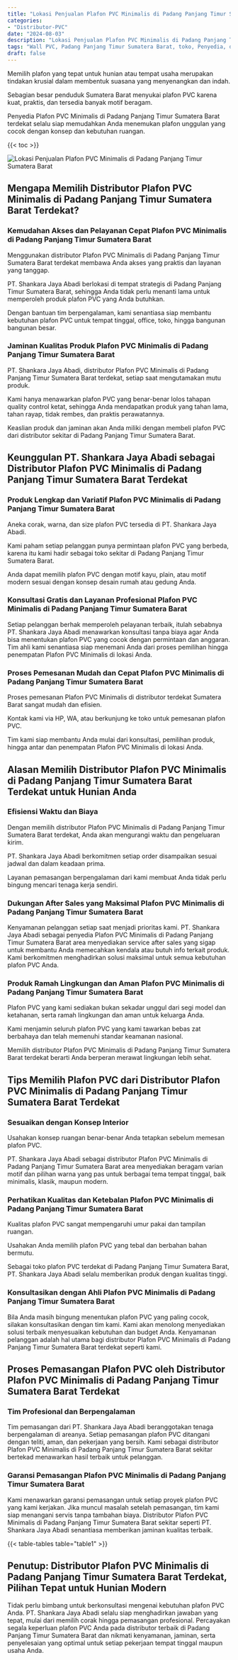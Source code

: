 ```yaml
---
title: "Lokasi Penjualan Plafon PVC Minimalis di Padang Panjang Timur Sumatera Barat"
categories: 
- "Distributor-PVC"
date: "2024-08-03"
description: "Lokasi Penjualan Plafon PVC Minimalis di Padang Panjang Timur Sumatera Barat untuk tempat tinggal, perkantoran, serta gerai. Material berkualitas, pilihan motif, warna modern, dengan layanan pemasangan dikerjakan oleh tenaga ahli profesional serta jaminan resmi!|Layanan distribusi Plafon PVC Minimalis di Padang Panjang Timur Sumatera Barat bagi keperluan tempat tinggal, perkantoran, atau ritel, beserta panel berkualitas dan penempatan oleh tim ahli serta jaminan resmi.|Solusi Plafon PVC Minimalis di Padang Panjang Timur Sumatera Barat yang terpercaya bagi hunian, perkantoran, dan ritel, bersama panel berkualitas dan penempatan dikerjakan oleh tim profesional serta jaminan resmi.|Distribusi Plafon PVC Minimalis di Padang Panjang Timur Sumatera Barat bagi tempat tinggal, perkantoran, dan ritel, dengan panel unggulan dan pemasangan dikerjakan oleh tim ahli, disertai dengan garansi resmi.}"
tags: "Wall PVC, Padang Panjang Timur Sumatera Barat, toko, Penyedia, distributor"
draft: false
---
```


Memilih plafon yang tepat untuk hunian atau tempat usaha merupakan tindakan krusial dalam membentuk suasana yang menyenangkan dan indah.

Sebagian besar penduduk Sumatera Barat menyukai plafon PVC karena kuat, praktis, dan tersedia banyak motif beragam.

Penyedia Plafon PVC Minimalis di Padang Panjang Timur Sumatera Barat terdekat selalu siap memudahkan Anda menemukan plafon unggulan yang cocok dengan konsep dan kebutuhan ruangan.

{{< toc >}}

![Lokasi Penjualan Plafon PVC Minimalis di Padang Panjang Timur Sumatera Barat](/images/Distributor-PVC/Lokasi-Penjualan-Plafon-PVC-Minimalis-di-Padang-Panjang-Timur-Sumatera-Barat.png)


## Mengapa Memilih Distributor Plafon PVC Minimalis di Padang Panjang Timur Sumatera Barat Terdekat?

### Kemudahan Akses dan Pelayanan Cepat Plafon PVC Minimalis di Padang Panjang Timur Sumatera Barat

Menggunakan distributor Plafon PVC Minimalis di Padang Panjang Timur Sumatera Barat terdekat membawa Anda akses yang praktis dan layanan yang tanggap.

PT. Shankara Jaya Abadi berlokasi di tempat strategis di Padang Panjang Timur Sumatera Barat, sehingga Anda tidak perlu menanti lama untuk memperoleh produk plafon PVC yang Anda butuhkan.

Dengan bantuan tim berpengalaman, kami senantiasa siap membantu kebutuhan plafon PVC untuk tempat tinggal, office, toko, hingga bangunan bangunan besar.

### Jaminan Kualitas Produk Plafon PVC Minimalis di Padang Panjang Timur Sumatera Barat

PT. Shankara Jaya Abadi, distributor Plafon PVC Minimalis di Padang Panjang Timur Sumatera Barat terdekat, setiap saat mengutamakan mutu produk.

Kami hanya menawarkan plafon PVC yang benar-benar lolos tahapan quality control ketat, sehingga Anda mendapatkan produk yang tahan lama, tahan rayap, tidak rembes, dan praktis perawatannya.

Keaslian produk dan jaminan akan Anda miliki dengan membeli plafon PVC dari distributor sekitar di Padang Panjang Timur Sumatera Barat.

## Keunggulan PT. Shankara Jaya Abadi sebagai Distributor Plafon PVC Minimalis di Padang Panjang Timur Sumatera Barat Terdekat

### Produk Lengkap dan Variatif Plafon PVC Minimalis di Padang Panjang Timur Sumatera Barat

Aneka corak, warna, dan size plafon PVC tersedia di PT. Shankara Jaya Abadi.

Kami paham setiap pelanggan punya permintaan plafon PVC yang berbeda, karena itu kami hadir sebagai toko sekitar di Padang Panjang Timur Sumatera Barat.

Anda dapat memilih plafon PVC dengan motif kayu, plain, atau motif modern sesuai dengan konsep desain rumah atau gedung Anda.

### Konsultasi Gratis dan Layanan Profesional Plafon PVC Minimalis di Padang Panjang Timur Sumatera Barat

Setiap pelanggan berhak memperoleh pelayanan terbaik, itulah sebabnya PT. Shankara Jaya Abadi menawarkan konsultasi tanpa biaya agar Anda bisa menentukan plafon PVC yang cocok dengan permintaan dan anggaran. Tim ahli kami senantiasa siap menemani Anda dari proses pemilihan hingga penempatan Plafon PVC Minimalis di lokasi Anda.

### Proses Pemesanan Mudah dan Cepat Plafon PVC Minimalis di Padang Panjang Timur Sumatera Barat

Proses pemesanan Plafon PVC Minimalis di distributor terdekat Sumatera Barat sangat mudah dan efisien.

Kontak kami via HP, WA, atau berkunjung ke toko untuk pemesanan plafon PVC.

Tim kami siap membantu Anda mulai dari konsultasi, pemilihan produk, hingga antar dan penempatan Plafon PVC Minimalis di lokasi Anda.

## Alasan Memilih Distributor Plafon PVC Minimalis di Padang Panjang Timur Sumatera Barat Terdekat untuk Hunian Anda

### Efisiensi Waktu dan Biaya

Dengan memilih distributor Plafon PVC Minimalis di Padang Panjang Timur Sumatera Barat terdekat, Anda akan mengurangi waktu dan pengeluaran kirim.

PT. Shankara Jaya Abadi berkomitmen setiap order disampaikan sesuai jadwal dan dalam keadaan prima.

Layanan pemasangan berpengalaman dari kami membuat Anda tidak perlu bingung mencari tenaga kerja sendiri.

### Dukungan After Sales yang Maksimal Plafon PVC Minimalis di Padang Panjang Timur Sumatera Barat

Kenyamanan pelanggan setiap saat menjadi prioritas kami. PT. Shankara Jaya Abadi sebagai penyedia Plafon PVC Minimalis di Padang Panjang Timur Sumatera Barat area menyediakan service after sales yang sigap untuk membantu Anda memecahkan kendala atau butuh info terkait produk. Kami berkomitmen menghadirkan solusi maksimal untuk semua kebutuhan plafon PVC Anda.

### Produk Ramah Lingkungan dan Aman Plafon PVC Minimalis di Padang Panjang Timur Sumatera Barat

Plafon PVC yang kami sediakan bukan sekadar unggul dari segi model dan ketahanan, serta ramah lingkungan dan aman untuk keluarga Anda.

Kami menjamin seluruh plafon PVC yang kami tawarkan bebas zat berbahaya dan telah memenuhi standar keamanan nasional.

Memilih distributor Plafon PVC Minimalis di Padang Panjang Timur Sumatera Barat terdekat berarti Anda berperan merawat lingkungan lebih sehat.

## Tips Memilih Plafon PVC dari Distributor Plafon PVC Minimalis di Padang Panjang Timur Sumatera Barat Terdekat

### Sesuaikan dengan Konsep Interior

Usahakan konsep ruangan benar-benar Anda tetapkan sebelum memesan plafon PVC.

PT. Shankara Jaya Abadi sebagai distributor Plafon PVC Minimalis di Padang Panjang Timur Sumatera Barat area menyediakan beragam varian motif dan pilihan warna yang pas untuk berbagai tema tempat tinggal, baik minimalis, klasik, maupun modern.

### Perhatikan Kualitas dan Ketebalan Plafon PVC Minimalis di Padang Panjang Timur Sumatera Barat

Kualitas plafon PVC sangat mempengaruhi umur pakai dan tampilan ruangan.

Usahakan Anda memilih plafon PVC yang tebal dan berbahan bahan bermutu.

Sebagai toko plafon PVC terdekat di Padang Panjang Timur Sumatera Barat, PT. Shankara Jaya Abadi selalu memberikan produk dengan kualitas tinggi.

### Konsultasikan dengan Ahli Plafon PVC Minimalis di Padang Panjang Timur Sumatera Barat

Bila Anda masih bingung menentukan plafon PVC yang paling cocok, silakan konsultasikan dengan tim kami. Kami akan menolong menyediakan solusi terbaik menyesuaikan kebutuhan dan budget Anda. Kenyamanan pelanggan adalah hal utama bagi distributor Plafon PVC Minimalis di Padang Panjang Timur Sumatera Barat terdekat seperti kami.

## Proses Pemasangan Plafon PVC oleh Distributor Plafon PVC Minimalis di Padang Panjang Timur Sumatera Barat Terdekat

### Tim Profesional dan Berpengalaman

Tim pemasangan dari PT. Shankara Jaya Abadi beranggotakan tenaga berpengalaman di areanya. Setiap pemasangan plafon PVC ditangani dengan teliti, aman, dan pekerjaan yang bersih. Kami sebagai distributor Plafon PVC Minimalis di Padang Panjang Timur Sumatera Barat sekitar bertekad menawarkan hasil terbaik untuk pelanggan.

### Garansi Pemasangan Plafon PVC Minimalis di Padang Panjang Timur Sumatera Barat

Kami menawarkan garansi pemasangan untuk setiap proyek plafon PVC yang kami kerjakan. Jika muncul masalah setelah pemasangan, tim kami siap menangani servis tanpa tambahan biaya. Distributor Plafon PVC Minimalis di Padang Panjang Timur Sumatera Barat sekitar seperti PT. Shankara Jaya Abadi senantiasa memberikan jaminan kualitas terbaik.

{{< table-tables table="table1" >}}

## Penutup: Distributor Plafon PVC Minimalis di Padang Panjang Timur Sumatera Barat Terdekat, Pilihan Tepat untuk Hunian Modern

Tidak perlu bimbang untuk berkonsultasi mengenai kebutuhan plafon PVC Anda. PT. Shankara Jaya Abadi selalu siap menghadirkan jawaban yang tepat, mulai dari memilih corak hingga pemasangan profesional. Percayakan segala keperluan plafon PVC Anda pada distributor terbaik di Padang Panjang Timur Sumatera Barat dan nikmati kenyamanan, jaminan, serta penyelesaian yang optimal untuk setiap pekerjaan tempat tinggal maupun usaha Anda.